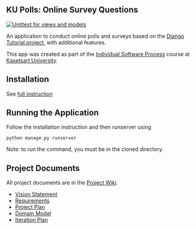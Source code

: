 ## KU Polls: Online Survey Questions 

[![Unittest for views and models](https://github.com/0CreepySmile0/ku-polls/actions/workflows/django.yml/badge.svg?branch=master)](https://github.com/0CreepySmile0/ku-polls/actions/workflows/django.yml)

An application to conduct online polls and surveys based
on the [Django Tutorial project](https://www.djangoproject.com/start/), with
additional features.

This app was created as part of the [Individual Software Process](
https://cpske.github.io/ISP) course at [Kasetsart University](https://www.ku.ac.th).

## Installation

See [full instruction](Installation.md)

## Running the Application

Follow the installation instruction and then runserver using
```
python manage.py runserver
```
Note: to run the command, you must be in the cloned directory.

## Project Documents

All project documents are in the [Project Wiki](../../wiki/Home).

- [Vision Statement](../../wiki/Vision%20Statement)
- [Requirements](../../wiki/Requirements)
- [Project Plan](../../wiki/Project%20Plan)
- [Domain Model](../../wiki/Domain%20Model)
- [Iteration Plan](../../wiki#iteration-plan)
